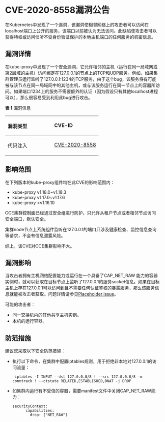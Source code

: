 # CVE-2020-8558漏洞公告<a name="cce_01_0204"></a>

在Kubernetes中发现了一个漏洞，该漏洞使相邻网络上的攻击者可以访问在localhost端口上公开的服务，该端口以前被认为无法访问。此缺陷使攻击者可以获得特权或访问侦听不受身份验证保护的本地主机端口的任何服务的机密信息。

## 漏洞详情<a name="section205301931171815"></a>

在kube-proxy中发现了一个安全漏洞，它允许相邻的主机（运行在同一局域网或第2层域的主机）访问绑定在127.0.0.1的节点上的TCP和UDP服务。例如，如果集群管理员运行监听了127.0.0.1:1234的TCP服务，由于这个bug，该服务将有可能被与该节点在同一局域网中的其他主机，或与该服务运行在同一节点上的容器所访问。如果端口1234上的服务不需要额外的认证（因为假设只有其他localhost进程可以），那么很容易受到利用此bug进行攻击。

**表 1**  漏洞信息

<a name="table1565618845915"></a>
<table><thead align="left"><tr id="row065718811595"><th class="cellrowborder" valign="top" width="50%" id="mcps1.2.3.1.1"><p id="p265798165915"><a name="p265798165915"></a><a name="p265798165915"></a>漏洞类型</p>
</th>
<th class="cellrowborder" valign="top" width="50%" id="mcps1.2.3.1.2"><p id="p465798195911"><a name="p465798195911"></a><a name="p465798195911"></a>CVE-ID</p>
</th>
</tr>
</thead>
<tbody><tr id="row1120510564498"><td class="cellrowborder" valign="top" width="50%" headers="mcps1.2.3.1.1 "><p id="p177230203311"><a name="p177230203311"></a><a name="p177230203311"></a>代码注入</p>
</td>
<td class="cellrowborder" valign="top" width="50%" headers="mcps1.2.3.1.2 "><p id="p1665713818593"><a name="p1665713818593"></a><a name="p1665713818593"></a><a href="http://cve.mitre.org/cgi-bin/cvename.cgi?name=CVE-2020-8558" target="_blank" rel="noopener noreferrer">CVE-2020-8558</a></p>
</td>
</tr>
</tbody>
</table>

## 影响范围<a name="section8950149204115"></a>

在下列版本的kube-proxy组件均在此CVE的影响范围内：

-   kube-proxy v1.18.0\~v1.18.3
-   kube-proxy v1.17.0\~v1.17.6
-   kube-proxy <v1.16.10

CCE集群控制面已经通过安全组进行防护，只允许从租户节点或者相邻节点访问安全端口，默认安全。

集群node节点上系统组件监听在127.0.0.1的端口只涉及健康检查、监控信息查询等请求，不会有信息泄露风险。

综上，该CVE对CCE集群影响不大。

## 漏洞影响<a name="section19672042204216"></a>

当攻击者拥有主机网络配置能力或运行在一个具备了CAP\_NET\_RAW 能力的容器实例时，就可以获取在目标节点上监听了127.0.0.1的服务socket信息。如果在目标主机上存在127.0.0.1可以访问到且不需要任何认证鉴权的暴露服务，那么该服务信息就能被攻击者获取。问题详情请参见[Placeholder issue](https://github.com/kubernetes/kubernetes/issues/92315)。

可能的攻击者：

-   同一交换机内的其他共享主机实例。
-   本机的运行容器。

## 防范措施<a name="section68981337185515"></a>

建议您采取以下安全防范措施：

-   执行以下命令，在集群中配置iptables规则，用于拒绝非本地对127.0.0.1的访问流量：

    ```
     iptables -I INPUT --dst 127.0.0.0/8 ! --src 127.0.0.0/8 -m conntrack ! --ctstate RELATED,ESTABLISHED,DNAT -j DROP
    ```

-   如集群内运行有不受信的容器，需要manifest文件中关闭CAP\_NET\_RAW能力：

    ```
    securityContext:
          capabilities:
            drop: ["NET_RAW"]
    ```


